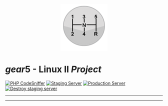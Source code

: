 <p align="center">
    <img src="img/stick-shift.png" width="150" height="150">
</p>

# *gear*5 - Linux II *Project*

[![PHP CodeSniffer](https://github.com/mindriddler/terraform_ansible_pipeline/actions/workflows/php_linter.yml/badge.svg)](https://github.com/mindriddler/terraform_ansible_pipeline/actions/workflows/php_linter.yml)
[![Staging Server](https://github.com/mindriddler/terraform_ansible_pipeline/actions/workflows/create_and_configure_staging.yml/badge.svg)](https://github.com/mindriddler/terraform_ansible_pipeline/actions/workflows/create_and_configure_staging.yml)
[![Production Server](https://github.com/mindriddler/terraform_ansible_pipeline/actions/workflows/github_to_prod.yml/badge.svg)](https://github.com/mindriddler/terraform_ansible_pipeline/actions/workflows/github_to_prod.yml)
[![Destroy staging server](https://github.com/mindriddler/terraform_ansible_pipeline/actions/workflows/destroy_staging.yml/badge.svg)](https://github.com/mindriddler/terraform_ansible_pipeline/actions/workflows/destroy_staging.yml)

---



---
